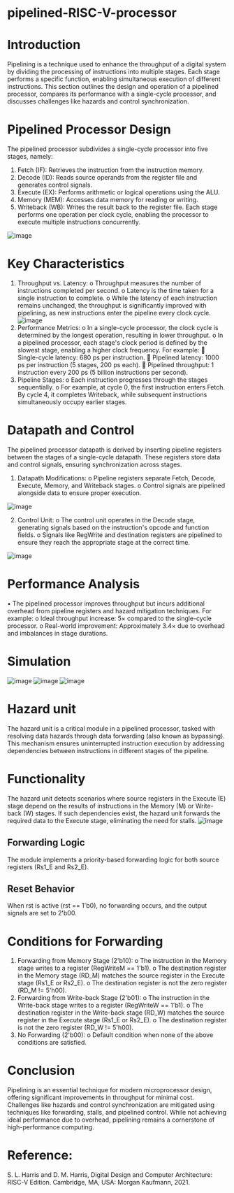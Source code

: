 # pipelined-RISC-V-processor
# Introduction
Pipelining is a technique used to enhance the throughput of a digital system by dividing the processing of instructions into multiple stages. Each stage performs a specific function, enabling simultaneous execution of different instructions. This section outlines the design and operation of a pipelined processor, compares its performance with a single-cycle processor, and discusses challenges like hazards and control synchronization.

# Pipelined Processor Design
The pipelined processor subdivides a single-cycle processor into five stages, namely:
1.	Fetch (IF): Retrieves the instruction from the instruction memory.
2.	Decode (ID): Reads source operands from the register file and generates control signals.
3.	Execute (EX): Performs arithmetic or logical operations using the ALU.
4.	Memory (MEM): Accesses data memory for reading or writing.
5.	Writeback (WB): Writes the result back to the register file.
Each stage performs one operation per clock cycle, enabling the processor to execute multiple instructions concurrently.


![image](https://github.com/user-attachments/assets/bbe98232-8ac8-4105-8c9d-4834fbe59596)

# Key Characteristics
1.	Throughput vs. Latency:
o	Throughput measures the number of instructions completed per second.
o	Latency is the time taken for a single instruction to complete.
o	While the latency of each instruction remains unchanged, the throughput is significantly improved with pipelining, as new instructions enter the pipeline every clock cycle.
![image](https://github.com/user-attachments/assets/ac1289c4-a61d-49d1-bbc4-edc87be0f781)
2.	Performance Metrics:
o	In a single-cycle processor, the clock cycle is determined by the longest operation, resulting in lower throughput.
o	In a pipelined processor, each stage's clock period is defined by the slowest stage, enabling a higher clock frequency. For example:
	Single-cycle latency: 680 ps per instruction.
	Pipelined latency: 1000 ps per instruction (5 stages, 200 ps each).
	Pipelined throughput: 1 instruction every 200 ps (5 billion instructions per second).
3.	Pipeline Stages:
o	Each instruction progresses through the stages sequentially.
o	For example, at cycle 0, the first instruction enters Fetch. By cycle 4, it completes Writeback, while subsequent instructions simultaneously occupy earlier stages.
# Datapath and Control
The pipelined processor datapath is derived by inserting pipeline registers between the stages of a single-cycle datapath. These registers store data and control signals, ensuring synchronization across stages.
1.	Datapath Modifications:
o	Pipeline registers separate Fetch, Decode, Execute, Memory, and Writeback stages.
o	Control signals are pipelined alongside data to ensure proper execution.

![image](https://github.com/user-attachments/assets/da955896-61f8-4e95-8c6e-a99c8a021e0c)

2.	Control Unit:
o	The control unit operates in the Decode stage, generating signals based on the instruction's opcode and function fields.
o	Signals like RegWrite and destination registers are pipelined to ensure they reach the appropriate stage at the correct time.

![image](https://github.com/user-attachments/assets/ad65270f-0ebd-4f3a-9ff3-ec1be80c74c1)

# Performance Analysis
•	The pipelined processor improves throughput but incurs additional overhead from pipeline registers and hazard mitigation techniques. For example:
o	Ideal throughput increase: 5× compared to the single-cycle processor.
o	Real-world improvement: Approximately 3.4× due to overhead and imbalances in stage durations.
# Simulation
![image](https://github.com/user-attachments/assets/dd1f4811-55e6-4616-850b-95ed7d3dea82)
![image](https://github.com/user-attachments/assets/0804336d-bd9f-4ee9-9b75-b5d6dce4ba4c)
![image](https://github.com/user-attachments/assets/3c3bde51-59d8-40de-896c-1b789579b0f6)
# Hazard unit
The hazard unit is a critical module in a pipelined processor, tasked with resolving data hazards through data forwarding (also known as bypassing). This mechanism ensures uninterrupted instruction execution by addressing dependencies between instructions in different stages of the pipeline.

# Functionality
The hazard unit detects scenarios where source registers in the Execute (E) stage depend on the results of instructions in the Memory (M) or Write-back (W) stages. If such dependencies exist, the hazard unit forwards the required data to the Execute stage, eliminating the need for stalls.
![image](https://github.com/user-attachments/assets/6fbed120-5b0c-47fd-898e-796a2e856f6a)
## Forwarding Logic
The module implements a priority-based forwarding logic for both source registers (Rs1_E and Rs2_E).
## Reset Behavior
When rst is active (rst == 1'b0), no forwarding occurs, and the output signals are set to 2'b00.
# Conditions for Forwarding
1.	Forwarding from Memory Stage (2'b10):
o	The instruction in the Memory stage writes to a register (RegWriteM == 1'b1).
o	The destination register in the Memory stage (RD_M) matches the source register in the Execute stage (Rs1_E or Rs2_E).
o	The destination register is not the zero register (RD_M != 5'h00).
2.	Forwarding from Write-back Stage (2'b01):
o	The instruction in the Write-back stage writes to a register (RegWriteW == 1'b1).
o	The destination register in the Write-back stage (RD_W) matches the source register in the Execute stage (Rs1_E or Rs2_E).
o	The destination register is not the zero register (RD_W != 5'h00).
3.	No Forwarding (2'b00):
o	Default condition when none of the above conditions are satisfied.

# Conclusion
Pipelining is an essential technique for modern microprocessor design, offering significant improvements in throughput for minimal cost. Challenges like hazards and control synchronization are mitigated using techniques like forwarding, stalls, and pipelined control. While not achieving ideal performance due to overhead, pipelining remains a cornerstone of high-performance computing.




# Reference:
S. L. Harris and D. M. Harris, Digital Design and Computer Architecture: RISC-V Edition. Cambridge, MA, USA: Morgan Kaufmann, 2021.











